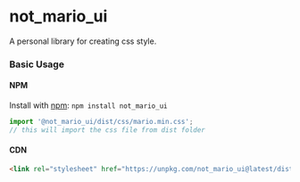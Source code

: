 # not_mario_ui

A personal library for creating css style.

### Basic Usage

#### NPM

Install with [npm](https://www.npmjs.com/): 
`npm install not_mario_ui`
```js
import '@not_mario_ui/dist/css/mario.min.css'; 
// this will import the css file from dist folder
```

#### CDN

```html
<link rel="stylesheet" href="https://unpkg.com/not_mario_ui@latest/dist/css/mario.min.css" />
```